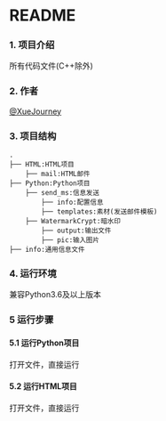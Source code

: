 # README
### 1. 项目介绍
所有代码文件(C++除外)

### 2. 作者
[@XueJourney](https://github.com/XueJourney/)

### 3. 项目结构
```
.
├── HTML:HTML项目
    ├── mail:HTML邮件
├── Python:Python项目
    ├── send_ms:信息发送
        ├── info:配置信息
        ├── templates:素材(发送邮件模板)
    ├── WatermarkCrypt:暗水印
        ├── output:输出文件
        ├── pic:输入图片
├── info:通用信息文件
```

### 4. 运行环境
兼容Python3.6及以上版本

### 5 运行步骤
#### 5.1 运行Python项目
打开文件，直接运行
#### 5.2 运行HTML项目
打开文件，直接运行
